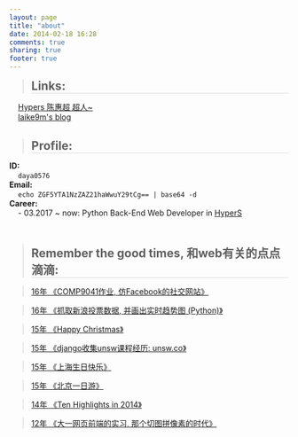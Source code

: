 ```yaml
---
layout: page
title: "about"
date: 2014-02-18 16:28
comments: true
sharing: true
footer: true
---
```



> <h2 style="border-bottom: 1px solid #ddd; position: relative; margin-bottom: 6px; margin-top: 0px"> Links:</h2>
&nbsp;&nbsp;&nbsp;&nbsp;[Hypers 陈惠超 超人~](https://chenhuichao.com/)      
&nbsp;&nbsp;&nbsp;&nbsp;[laike9m's blog](https://laike9m.com)
<br>
<br>

> <h2 style="border-bottom: 1px solid #ddd; position: relative; margin-bottom: 6px; margin-top: 0px"> Profile:</h2>
**ID:**   
&nbsp;&nbsp;&nbsp;&nbsp;`daya0576`    
**Email:**    
&nbsp;&nbsp;&nbsp;&nbsp;`echo ZGF5YTA1NzZAZ21haWwuY29tCg== | base64 -d`    
**Career:**   
&nbsp;&nbsp;&nbsp;&nbsp;- 03.2017 ~ now: Python Back-End Web Developer in [HyperS](http://www.hypers.com/)   
<br>
<br>


> <h2 style="border-bottom: 1px solid #ddd; position: relative; margin-bottom: 6px; margin-top: 0px"> Remember the good times, 和web有关的点点滴滴:</h2>

> <a target='_blank' href="http://m.unsw.co">16年 《COMP9041作业, 仿Facebook的社交网站》</a>   

> <a target='_blank' href="http://www.unsw.co/wings">16年 《抓取新浪投票数据, 并画出实时趋势图 (Python)》</a>   

> <a target='_blank' href="http://changchen.me/blog/20151225/ten-highlight-in-2015/">15年 《Happy Christmas<i class="fa fa-tree"></i>》</a>   

> <a target='_blank' href="http://www.unsw.co">15年 《django收集unsw课程经历: unsw.co》</a>   

> <a target='_blank' href="http://changchen.me/love/Shanghai2015">15年 《上海生日快乐<i class="fa fa-birthday-cake"></i>》</a>    

> <a target='_blank' href="http://changchen.me/love/beijin/album/mobile.html">15年 《北京一日游<i class="fa fa-tripadvisor" aria-hidden="true"></i>》</a>   

> <a target='_blank' href="http://changchen.me/blog/20150106/ten-highlights-in-2014/">14年 《Ten Highlights in 2014》</a>    

> <a target='_blank' href="http://www.changchen.me/love/fresh/">12年 《大一网页前端的实习, 那个切图拼像素的时代》</a>    

<br><br>


